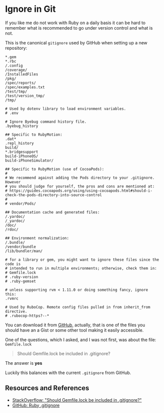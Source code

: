 # Ignore in Git

If you like me do not work with Ruby on a daily basis it can be hard to remember what is recommended to go under version control and what is not.

This is the canonical `gitignore` used by GitHub when setting up a new repository:

```text
*.gem
*.rbc
/.config
/coverage/
/InstalledFiles
/pkg/
/spec/reports/
/spec/examples.txt
/test/tmp/
/test/version_tmp/
/tmp/

# Used by dotenv library to load environment variables.
# .env

# Ignore Byebug command history file.
.byebug_history

## Specific to RubyMotion:
.dat*
.repl_history
build/
*.bridgesupport
build-iPhoneOS/
build-iPhoneSimulator/

## Specific to RubyMotion (use of CocoaPods):
#
# We recommend against adding the Pods directory to your .gitignore. However
# you should judge for yourself, the pros and cons are mentioned at:
# https://guides.cocoapods.org/using/using-cocoapods.html#should-i-check-the-pods-directory-into-source-control
#
# vendor/Pods/

## Documentation cache and generated files:
/.yardoc/
/_yardoc/
/doc/
/rdoc/

## Environment normalization:
/.bundle/
/vendor/bundle
/lib/bundler/man/

# for a library or gem, you might want to ignore these files since the code is
# intended to run in multiple environments; otherwise, check them in:
# Gemfile.lock
# .ruby-version
# .ruby-gemset

# unless supporting rvm < 1.11.0 or doing something fancy, ignore this:
.rvmrc

# Used by RuboCop. Remote config files pulled in from inherit_from directive.
# .rubocop-https?--*
```

You can download it from [GitHub][gitignore], actually, that is one of the files you should have an a Gist or some other tool making it easily accessible.

One of the questions, which I asked, and I was not first, was about the file: `Gemfile.lock`

> Should Gemfile.lock be included in .gitignore?

The answer is **yes**

Luckily this balances with the current `.gitignore` from GitHub.

## Resources and References

- [StackOverflow: "Should Gemfile.lock be included in .gitignore?"](https://stackoverflow.com/questions/4151495/should-gemfile-lock-be-included-in-gitignore)
- [GitHub: Ruby .gitignore][gitignore]

[gitignore]: https://github.com/github/gitignore/blob/main/Ruby.gitignore
